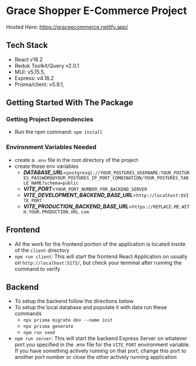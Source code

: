 # Grace Shopper E-Commerce Project

Hosted Here: <https://graceecommerce.netlify.app/> 

## Tech Stack

- React v18.2
- Reduk Toolkit/Query v2.0.1
- MUI: v5.15.5,
- Express: v4.18.2
- Prisma/client: v5.9.1,

## Getting Started With The Package

### Getting Project Dependencies

- Run the npm command: `npm install`

### Environment Variables Needed

- create a `.env` file in the root directory of the project
- create these env variables
  - ***DATABASE_URL***=`postgresql://YOUR_POSTGRES_USERNAME:YOUR_POSTGRES_PASSWORD@YOUR_POSTGRES_IP_PORT_COMBINATION/YOUR_POSTGRES_TABLE_NAME?schema=public`
  - ***VITE_PORT***=`YOUR_PORT_NUMBER_FOR_BACKEND_SERVER`
  - ***VITE_DEVELOPMENT_BACKEND_BASE_URL***=`http://localhost:$VITE_PORT`
  - ***VITE_PRODUCTION_BACKEND_BASE_URL***=`https://REPLACE.ME.WITH.YOUR.PRODUCTION.URL.com`

## Frontend

- All the work for the frontend portion of the application is located inside of the `client` directory
- `npm run client`: This will start the frontend React Application on usually on `http://localhost:5173/`, but check your terminal after running the command to verify

## Backend

- To setup the backend follow the directions below
- To setup the local database and populate it with data run these commands
  - `npx prisma migrate dev --name init`
  - `npx prisma generate`
  - `npm run seed`
- `npm run server`: This will start the backend Express Server on whatever port you specified in the .env file for the `VITE_PORT` environment variable. If you have something actively running on that port, change this port to another port number or close the other actively running application
